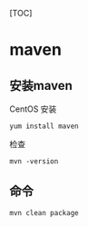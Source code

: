[TOC]

# maven

## 安装maven

CentOS 安装

    yum install maven

检查

    mvn -version

## 命令

    mvn clean package
